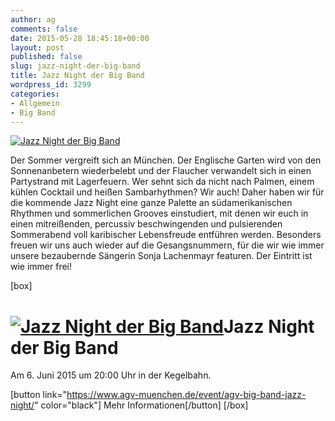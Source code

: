 ```yaml
---
author: ag
comments: false
date: 2015-05-28 18:45:18+00:00
layout: post
published: false
slug: jazz-night-der-big-band
title: Jazz Night der Big Band
wordpress_id: 3299
categories:
- Allgemein
- Big Band
---
```


[![Jazz Night der Big Band](https://cloud.githubusercontent.com/assets/9408724/7639819/0c7326fe-fa7f-11e4-89ba-2e0dfe2edb80.png)](https://www.agv-muenchen.de/event/agv-big-band-jazz-night/)

Der Sommer vergreift sich an München. Der Englische Garten wird von den Sonnenanbetern wiederbelebt und der Flaucher verwandelt sich in einen Partystrand mit Lagerfeuern. Wer sehnt sich da nicht nach Palmen, einem kühlen Cocktail und heißen Sambarhythmen? Wir auch! Daher haben wir für die kommende Jazz Night eine ganze Palette an südamerikanischen Rhythmen und sommerlichen Grooves einstudiert, mit denen wir euch in einen mitreißenden, percussiv beschwingenden und pulsierenden Sommerabend voll karibischer Lebensfreude entführen werden. Besonders freuen wir uns auch wieder auf die Gesangsnummern, für die wir wie immer unsere bezaubernde Sängerin Sonja Lachenmayr featuren. Der Eintritt ist wie immer frei!

[box]

# [![Jazz Night der Big Band](https://cloud.githubusercontent.com/assets/9408724/7639819/0c7326fe-fa7f-11e4-89ba-2e0dfe2edb80.png)](https://www.agv-muenchen.de/event/agv-big-band-jazz-night/)Jazz Night der Big Band

Am 6. Juni 2015 um 20:00 Uhr in der Kegelbahn.

[button link="https://www.agv-muenchen.de/event/agv-big-band-jazz-night/" color="black"] Mehr Informationen[/button]
[/box]
